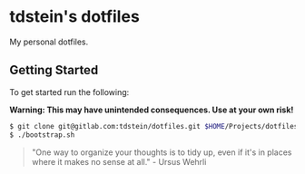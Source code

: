# tdstein's dotfiles

My personal dotfiles.

## Getting Started

To get started run the following:

**Warning: This may have unintended consequences. Use at your own risk!**

```bash
$ git clone git@gitlab.com:tdstein/dotfiles.git $HOME/Projects/dotfiles/
$ ./bootstrap.sh
```

> "One way to organize your thoughts is to tidy up, even if it's in places where
> it makes no sense at all." - Ursus Wehrli
